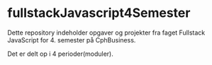 # fullstackJavascript4Semester

Dette repository indeholder opgaver og projekter fra faget Fullstack JavaScript for 4. semester på CphBusiness.

Det er delt op i 4 perioder(moduler).
